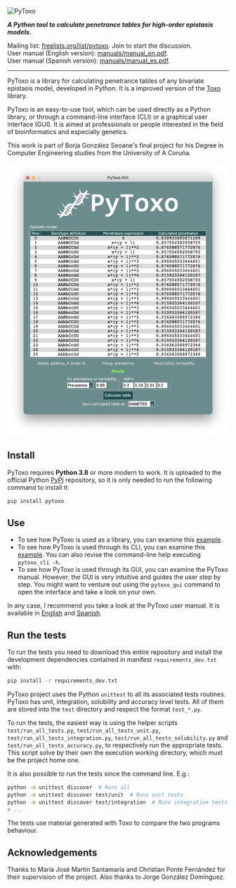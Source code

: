 <img height="150" src="img/logo.png" alt="PyToxo">

***A Python tool to calculate penetrance tables for high-order epistasis models.***  

Mailing list: [freelists.org/list/pytoxo](https://www.freelists.org/list/pytoxo). Join to start the discussion.  
User manual (English version): [manuals/manual_en.pdf](https://github.com/bglezseoane/pytoxo/blob/master/manuals/manual_en.pdf).  
User manual (Spanish version): [manuals/manual_es.pdf](https://github.com/bglezseoane/pytoxo/blob/master/manuals/manual_es.pdf).  

---------------------------------------------------------------------

PyToxo is a library for calculating penetrance tables of any bivariate epistasis model, developed in Python. It is a improved version of the [Toxo](https://github.com/UDC-GAC/toxo) library.

PyToxo is an easy-to-use tool, which can be used directly as a Python library, or through a command-line interface (CLI) or a graphical user interface (GUI). It is aimed at professionals or people interested in the field of bioinformatics and especially genetics.

This work is part of Borja González Seoane's final project for his Degree in Computer Engineering studies from the University of A Coruña.

![PyToxo GUI screenshot](img/pytoxo_gui_screenshot.png "PyToxo GUI screenshot")


## Install

PyToxo requires **Python 3.8** or more modern to work. It is uploaded to the official Python [PyPI](https://pypi.org/project/pytoxo/) repository, so it is only needed to run the following command to install it:

```sh
pip install pytoxo
```


## Use

- To see how PyToxo is used as a library, you can examine this [example](examples/basic_use_of_pytoxo_as_library.ipynb).
- To see how PyToxo is used through its CLI, you can examine this [example](examples/basic_use_of_pytoxo_as_cli.sh). You can also revise the command-line help executing `pytoxo_cli -h`.
- To see how PyToxo is used through its GUI, you can examine the PyToxo manual. However, the GUI is very intuitive and guides the user step by step. You might want to venture out using the `pytoxo_gui` command to open the interface and take a look on your own.

In any case, I recommend you take a look at the PyToxo user manual. It is available in [English](https://github.com/bglezseoane/pytoxo/blob/master/manuals/manual_en.pdf) and [Spanish](https://github.com/bglezseoane/pytoxo/blob/master/manuals/manual_es.pdf).


## Run the tests

To run the tests you need to download this entire repository and install the development dependencies contained in manifest `requirements_dev.txt` with:

```sh
pip install -r requirements_dev.txt
```

PyToxo project uses the Python `unittest` to all its associated tests routines. PyToxo has unit, integration, solubility and accuracy level tests. All of them are stored into the `test` directory and respect the format `test_*.py`.

To run the tests, the easiest way is using the helper scripts `test/run_all_tests.py`, `test/run_all_tests_unit.py`, `test/run_all_tests_integration.py`, `test/run_all_tests_solubility.py` and `test/run_all_tests_accuracy.py`, to respectively run the appropriate tests. This script solve by their own the execution working directory, which must be the project home one.

It is also possible to run the tests since the command line. E.g.:

```sh
python -m unittest discover  # Runs all
python -m unittest discover test/unit  # Runs unit tests
python -m unittest discover test/integration  # Runs integration tests
# ...
```

The tests use material generated with Toxo to compare the two programs behaviour.


## Acknowledgements

Thanks to María José Martín Santamaría and Christian Ponte Fernández for their supervision of the project. Also thanks to Jorge González Domínguez.
